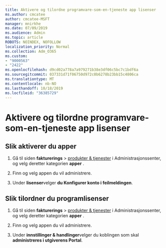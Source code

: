 ```yaml
---
title: Aktivere og tilordne programvare-som-en-tjeneste app lisenser
ms.author: cmcatee
author: cmcatee-MSFT
manager: mnirkhe
ms.date: 07/09/2019
ms.audience: Admin
ms.topic: article
ROBOTS: NOINDEX, NOFOLLOW
localization_priority: Normal
ms.collection: Adm_O365
ms.custom:
- "9000563"
- "2422"
ms.openlocfilehash: d9cd02a778a7a979271b38e3df06c5bc7c1bdf6a
ms.sourcegitcommit: 037331d71f06750d972c0b6278b23bb15c4806ca
ms.translationtype: MT
ms.contentlocale: nb-NO
ms.lasthandoff: 10/18/2019
ms.locfileid: "36385729"
---
```

# <a name="activate-and-assign-software-as-a-service-app-licenses"></a>Aktivere og tilordne programvare-som-en-tjeneste app lisenser 

## <a name="to-activate-apps"></a>Slik aktiverer du apper

1. Gå til siden **fakturerings** > [produkter & tjenester](https://go.microsoft.com/fwlink/p/?linkid=842054) i Administrasjonssenter, og velg deretter kategorien **apper** .

2. Finn og velg appen du vil administrere.

3. Under **lisenser**velger **du Konfigurer konto i feilmeldingen**.  

## <a name="to-assign-app-licenses"></a>Slik tilordner du programlisenser

1. Gå til siden **fakturerings** > [produkter & tjenester](https://go.microsoft.com/fwlink/p/?linkid=842054) i Administrasjonssenter, og velg deretter kategorien **apper** .

2. Finn og velg appen du vil administrere.  

3. Under **innstillinger & handlinger**velger du koblingen som skal **administreres i utgiverens Portal**.